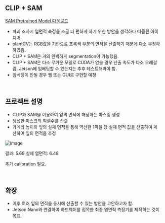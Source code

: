 ## CLIP + SAM

[SAM Pretrained Model 다운로드](https://github.com/facebookresearch/segment-anything)

* 파괴 조사시 엽면적 측정을 조금 더 편하게 하기 위한 방안을 생각하다 떠올린 아이디어.
* plantCV는 RGB값을 기반으로 초록색 부분의 면적을 산출하기 때문에 다소 부정확하였음.
* CLIP + SAM은 거의 완벽하게 segmentation이 가능했음. 
* CLIP + SAM은 다소 무거운 모델로 CUDA가 없을 경우 산출 속도가 다소 오래걸림. Jetson에 임베딩할 수 있는지는 추후 테스트해봐야 함.
* 임베딩이 안될 경우 웹 또는 GUI로 구현할 예정

<br>

## 프로젝트 설명


* CLIP과 SAM을 이용하여 잎의 면적에 해당하는 마스킹 생성
* 생성한 마스크의 픽셀수를 산출
* 카메라 높이와 잎의 실제 면적을 통해 역산한 1픽셀 당 실제 면적 값을 산출하여 계산하여 잎의 면적을 추정 

![image](https://github.com/EthanSeok/Leaf-Segmentation/assets/93086581/cba08b1b-2d90-45f3-beeb-b26e0b5f2943)

결과: 5.69
실제 엽면적: 6.48

추가 calibration 필요.

<br>

## 확장

* 이후 여러 잎의 면적을 동시에 산출할 수 있는 방안을 고안하고자 함.
* Jetson Nano와 연결하여 하드웨어를 접목한 최종 엽면적 측정기를 제작하는 것이 목표.
